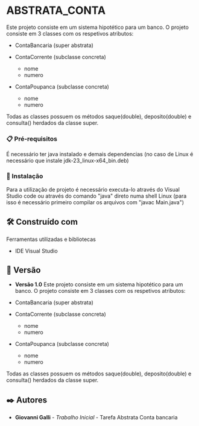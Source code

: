 # ABSTRATA_CONTA

Este projeto consiste em um sistema hipotético para um banco. O projeto consiste em 3 classes com os respetivos atributos:
* ContaBancaria (super abstrata)

* ContaCorrente (subclasse concreta)
    - nome
    - numero

* ContaPoupanca (subclasse concreta)
    - nome
    - numero

Todas as classes possuem os métodos saque(double), deposito(double) e consulta() herdados da classe super.

### 📋 Pré-requisitos

É necessário ter java instalado e demais dependencias (no caso de Linux é necessário que instale jdk-23_linux-x64_bin.deb)

### 🔧 Instalação

Para a utilização de projeto é necessário executa-lo através do Visual Studio code ou através do comando "java" direto numa shell Linux (para isso é necessário primeiro compilar os arquivos com "javac Main.java")

## 🛠️ Construído com

Ferramentas utilizadas e bibliotecas

* IDE Visual Studio

## 📌 Versão

* **Versão 1.0** Este projeto consiste em um sistema hipotético para um banco. O projeto consiste em 3 classes com os respetivos atributos:
* ContaBancaria (super abstrata)

* ContaCorrente (subclasse concreta)
    - nome
    - numero

* ContaPoupanca (subclasse concreta)
    - nome
    - numero

Todas as classes possuem os métodos saque(double), deposito(double) e consulta() herdados da classe super.

## ✒️ Autores

* **Giovanni Galli** - *Trabalho Inicial* - Tarefa Abstrata Conta bancaria

